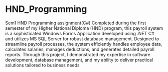 # HND_Programming
Sem1 HND Programming assignment(C#)
Completed during the first semester of my Higher National Diploma (HND) program, this payroll system is a sophisticated Windows Forms Application developed using .NET C# and utilizes MS SQL Server for robust database management. Designed to streamline payroll processes, the system efficiently handles employee data, calculates salaries, manages deductions, and generates detailed payroll reports. Through this project, I demonstrated my expertise in software development, database management, and my ability to deliver practical solutions tailored to business needs
